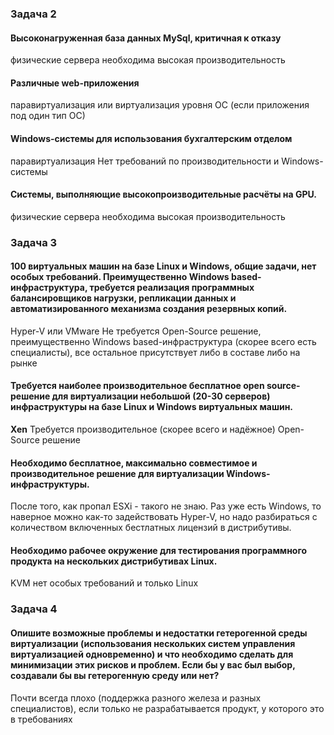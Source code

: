 ### Задача 2
#### Высоконагруженная база данных MySql, критичная к отказу
физические сервера
необходима высокая производительность

#### Различные web-приложения
паравиртуализация или виртуализация уровня ОС (если приложения под один тип ОС)
  
#### Windows-системы для использования бухгалтерским отделом
паравиртуализация 
Нет требований по производительности и Windows-системы

#### Системы, выполняющие высокопроизводительные расчёты на GPU.
физические сервера
необходима высокая производительность

### Задача 3
####  100 виртуальных машин на базе Linux и Windows, общие задачи, нет особых требований. Преимущественно Windows based-инфраструктура, требуется реализация программных балансировщиков нагрузки, репликации данных и автоматизированного механизма создания резервных копий.
Hyper-V или VMware
Не требуется Open-Source решение, преимущественно Windows based-инфраструктура (скорее всего есть специалисты), все остальное присутствует либо в составе либо на рынке

#### Требуется наиболее производительное бесплатное open source-решение для виртуализации небольшой (20-30 серверов) инфраструктуры на базе Linux и Windows виртуальных машин.
__Xen__
Требуется производительное (скорее всего и надёжное) Open-Source решение

#### Необходимо бесплатное, максимально совместимое и производительное решение для виртуализации Windows-инфраструктуры.
После того, как пропал ESXi - такого не знаю. Раз уже есть Windows, то наверное можно как-то задействовать Hyper-V, но надо разбираться с количеством включенных бестлатных лицензий в дистрибутивы.

#### Необходимо рабочее окружение для тестирования программного продукта на нескольких дистрибутивах Linux.
KVM нет особых требований и только Linux

### Задача 4
#### Опишите возможные проблемы и недостатки гетерогенной среды виртуализации (использования нескольких систем управления виртуализацией одновременно) и что необходимо сделать для минимизации этих рисков и проблем. Если бы у вас был выбор, создавали бы вы гетерогенную среду или нет?
Почти всегда плохо (поддержка разного железа и разных специалистов), если только не разрабатывается продукт, у которого это в требованиях
